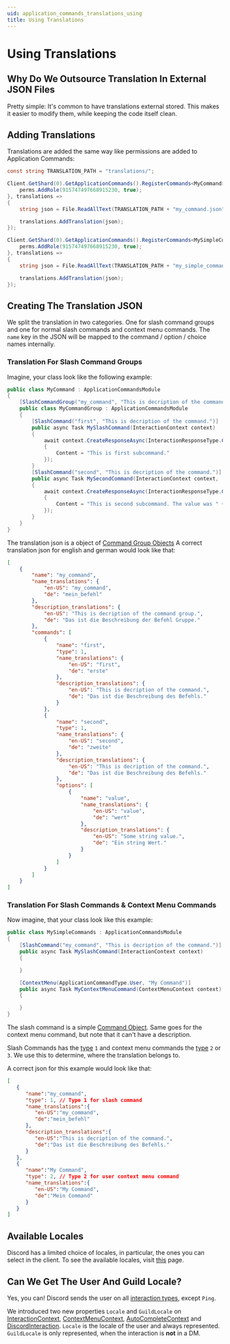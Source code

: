 ```yaml
---
uid: application_commands_translations_using
title: Using Translations
---
```


# Using Translations

## Why Do We Outsource Translation In External JSON Files

Pretty simple: It's common to have translations external stored.
This makes it easier to modify them, while keeping the code itself clean.

## Adding Translations

Translations are added the same way like permissions are added to Application Commands:
```cs
const string TRANSLATION_PATH = "translations/";

Client.GetShard(0).GetApplicationCommands().RegisterCommands<MyCommand>(1215484634894646844, perms => {
    perms.AddRole(915747497668915230, true);
}, translations =>
{
    string json = File.ReadAllText(TRANSLATION_PATH + "my_command.json");

    translations.AddTranslation(json);
});

Client.GetShard(0).GetApplicationCommands().RegisterCommands<MySimpleCommands>(1215484634894646844, perms => {
    perms.AddRole(915747497668915230, true);
}, translations =>
{
    string json = File.ReadAllText(TRANSLATION_PATH + "my_simple_command.json");

    translations.AddTranslation(json);
});
```

## Creating The Translation JSON

We split the translation in two categories.
One for slash command groups and one for normal slash commands and context menu commands.
The `name` key in the JSON will be mapped to the command / option / choice names internally.

### Translation For Slash Command Groups

Imagine, your class look like the following example:
```cs
public class MyCommand : ApplicationCommandsModule
{
    [SlashCommandGroup("my_command", "This is decription of the command group.")]
    public class MyCommandGroup : ApplicationCommandsModule
    {
        [SlashCommand("first", "This is decription of the command.")]
        public async Task MySlashCommand(InteractionContext context)
        {
            await context.CreateResponseAsync(InteractionResponseType.ChannelMessageWithSource, new DiscordInteractionResponseBuilder()
            {
                Content = "This is first subcommand."
            });
        }
        [SlashCommand("second", "This is decription of the command.")]
        public async Task MySecondCommand(InteractionContext context, [Option("value", "Some string value.")] string value)
        {
            await context.CreateResponseAsync(InteractionResponseType.ChannelMessageWithSource, new DiscordInteractionResponseBuilder()
            {
                Content = "This is second subcommand. The value was " + value
            });
        }
    }
}
```

The translation json is a object of [Command Group Objects](xref:application_commands_translations_reference#command-group-object)
A correct translation json for english and german would look like that:
```json
[
    {
        "name": "my_command",
        "name_translations": {
            "en-US": "my_command",
            "de": "mein_befehl"
        },
        "description_translations": {
            "en-US": "This is decription of the command group.",
            "de": "Das ist die Beschreibung der Befehl Gruppe."
        },
        "commands": [
            {
                "name": "first",
                "type": 1,
                "name_translations": {
                    "en-US": "first",
                    "de": "erste"
                },
                "description_translations": {
                    "en-US": "This is decription of the command.",
                    "de": "Das ist die Beschreibung des Befehls."
                }
            },
            {
                "name": "second",
                "type": 1,
                "name_translations": {
                    "en-US": "second",
                    "de": "zweite"
                },
                "description_translations": {
                    "en-US": "This is decription of the command.",
                    "de": "Das ist die Beschreibung des Befehls."
                },
                "options": [
                    {
                        "name": "value",
                        "name_translations": {
                            "en-US": "value",
                            "de": "wert"
                        },
                        "description_translations": {
                            "en-US": "Some string value.",
                            "de": "Ein string Wert."
                        }
                    }
                ]
            }
        ]
    }
]
```

### Translation For Slash Commands & Context Menu Commands

Now imagine, that your class look like this example:
```cs
public class MySimpleCommands : ApplicationCommandsModule
{
    [SlashCommand("my_command", "This is decription of the command.")]
    public async Task MySlashCommand(InteractionContext context)
    {

    }

    [ContextMenu(ApplicationCommandType.User, "My Command")]
    public async Task MyContextMenuCommand(ContextMenuContext context)
    {

    }
}
```

The slash command is a simple [Command Object](xref:application_commands_translations_reference#command-object).
Same goes for the context menu command, but note that it can't have a description.

Slash Commands has the [type](xref:application_commands_translations_reference#application-command-type) `1` and context menu commands the [type](xref:application_commands_translations_reference#application-command-type) `2` or `3`.
We use this to determine, where the translation belongs to.

A correct json for this example would look like that:
```json
[
   {
      "name":"my_command",
      "type": 1, // Type 1 for slash command
      "name_translations":{
         "en-US":"my_command",
         "de":"mein_befehl"
      },
      "description_translations":{
         "en-US":"This is decription of the command.",
         "de":"Das ist die Beschreibung des Befehls."
      }
   },
   {
      "name":"My Command",
      "type": 2, // Type 2 for user context menu command
      "name_translations":{
         "en-US":"My Command",
         "de":"Mein Command"
      }
   }
]
```


## Available Locales

Discord has a limited choice of locales, in particular, the ones you can select in the client.
To see the available locales, visit [this](xref:application_commands_translations_reference#translation-kvp) page.

## Can We Get The User And Guild Locale?

Yes, you can!
Discord sends the user on all [interaction types](xref:DisCatSharp.InteractionType), except `Ping`.

We introduced two new properties `Locale` and `GuildLocale` on [InteractionContext](xref:DisCatSharp.ApplicationCommands.InteractionContext), [ContextMenuContext](xref:DisCatSharp.ApplicationCommands.ContextMenuContext), [AutoCompleteContext](xref:DisCatSharp.ApplicationCommands.AutocompleteContext) and [DiscordInteraction](xref:DisCatSharp.Entities.DiscordInteraction).
`Locale` is the locale of the user and always represented.
`GuildLocale` is only represented, when the interaction is **not** in a DM.

